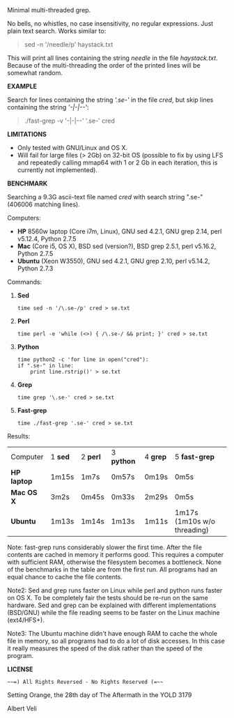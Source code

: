Minimal multi-threaded grep.

No bells, no whistles, no case insensitivity, no regular expressions. Just plain text search. Works similar to:

> sed -n '/needle/p' haystack.txt

This will print all lines containing the string *needle* in the file *haystack.txt*. Because of the multi-threading the order of the printed lines will be somewhat random.


**EXAMPLE**

Search for lines containing the string *'.se-'* in the file *cred*, but skip lines containing the string *'-|-|--'*:

> ./fast-grep -v '-|-|--' '.se-' cred


**LIMITATIONS**

* Only tested with GNU/Linux and OS X.
* Will fail for large files (> 2Gb) on 32-bit OS (possible to fix by using LFS and repeatedly calling mmap64 with 1 or 2 Gb in each iteration, this is currently not implemented).


**BENCHMARK**

Searching a 9.3G ascii-text file named *cred* with search string ".se-" (406006 matching lines).

Computers:

* **HP** 8560w laptop (Core i7m, Linux), GNU sed 4.2.1, GNU grep 2.14, perl v5.12.4, Python 2.7.5
* **Mac** (Core i5, OS X), BSD sed (version?), BSD grep 2.5.1, perl v5.16.2, Python 2.7.5
* **Ubuntu** (Xeon W3550), GNU sed 4.2.1, GNU grep 2.10, perl v5.14.2, Python 2.7.3

Commands:

1.  **Sed**
    <pre><code>time sed -n '/\.se-/p' cred > se.txt</code></pre>

2.  **Perl**
    <pre><code>time perl -e 'while (&lt;&gt;) { /\.se-/ && print; }' cred > se.txt</code></pre>

3.  **Python**
    <pre><code>time python2 -c 'for line in open("cred"):
    if ".se-" in line:
        print line.rstrip()' > se.txt</code></pre>

4.  **Grep**
    <pre><code>time grep '\.se-' cred > se.txt</code></pre>

5.  **Fast-grep**
    <pre><code>time ./fast-grep '.se-' cred > se.txt</code></pre>

Results:

<table>
    <tr>
        <td>Computer</td> <td>1 <b>sed</b></td> <td>2 <b>perl</b></td> <td>3 <b>python</b></td> <td>4 <b>grep</b></td> <td>5 <b>fast-grep</b></td>
    </tr>
    <tr>
        <td><b>HP laptop</b></td> <td>1m15s</td> <td>1m7s</td> <td>0m57s</td> <td>0m19s</td> <td>0m5s</td>
    </tr>
    <tr>
        <td><b>Mac OS X</b></td> <td>3m2s</td> <td>0m45s</td> <td>0m33s</td> <td>2m29s</td> <td>0m5s</td>
    </tr>
    <tr>
        <td><b>Ubuntu</b></td> <td>1m13s</td> <td>1m14s</td> <td>1m13s</td> <td>1m11s</td> <td>1m17s<br />(1m10s w/o threading)</td>
    </tr>
</table>

Note: fast-grep runs considerably slower the first time. After the file contents are cached in memory it performs good. This requires a computer with sufficient RAM, otherwise the filesystem becomes a bottleneck. None of the benchmarks in the table are from the first run. All programs had an equal chance to cache the file contents.

Note2: Sed and grep runs faster on Linux while perl and python runs faster on OS X. To be completely fair the tests should be re-run on the same hardware. Sed and grep can be explained with different implementations (BSD/GNU) while the file reading seems to be faster on the Linux machine (ext4/HFS+).

Note3: The Ubuntu machine didn't have enough RAM to cache the whole file in memory, so all programs had to do a lot of disk accesses. In this case it really measures the speed of the disk rather than the speed of the program.


**LICENSE**

    ~~=) All Rights Reversed - No Rights Reserved (=~~

Setting Orange, the 28th day of The Aftermath in the YOLD 3179

Albert Veli